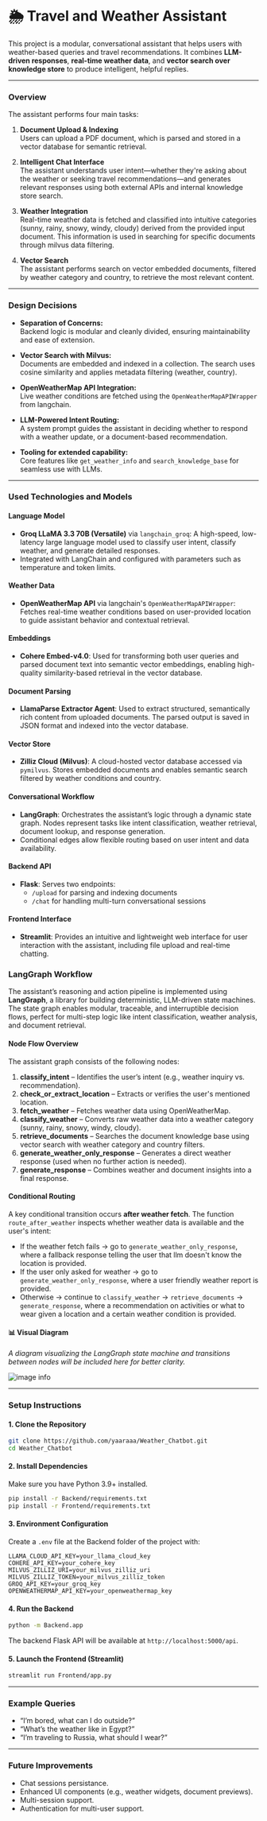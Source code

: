 # 🌦️ Travel and Weather Assistant

This project is a modular, conversational assistant that helps users with weather-based queries and travel recommendations. It combines **LLM-driven responses**, **real-time weather data**, and **vector search over knowledge store** to produce intelligent, helpful replies.

---

### Overview

The assistant performs four main tasks:

1. **Document Upload & Indexing**  
   Users can upload a PDF document, which is parsed and stored in a vector database for semantic retrieval.

2. **Intelligent Chat Interface**  
   The assistant understands user intent—whether they're asking about the weather or seeking travel recommendations—and generates relevant responses using both external APIs and internal knowledge store search.

3. **Weather Integration**  
   Real-time weather data is fetched and classified into intuitive categories (sunny, rainy, snowy, windy, cloudy) derived from the provided input document. This information is used in searching for specific documents through milvus data filtering.

4. **Vector Search**  
   The assistant performs search on vector embedded documents, filtered by weather category and country, to retrieve the most relevant content.
---

### Design Decisions

- **Separation of Concerns:**  
  Backend logic is modular and cleanly divided, ensuring maintainability and ease of extension.

- **Vector Search with Milvus:**  
  Documents are embedded and indexed in a collection. The search uses cosine similarity and applies metadata filtering (weather, country).

- **OpenWeatherMap API Integration:**  
  Live weather conditions are fetched using the `OpenWeatherMapAPIWrapper` from langchain.

- **LLM-Powered Intent Routing:**  
  A system prompt guides the assistant in deciding whether to respond with a weather update, or a document-based recommendation.

- **Tooling for extended capability:**  
  Core features like `get_weather_info` and `search_knowledge_base` for seamless use with LLMs.

---

### Used Technologies and Models

#### Language Model
- **Groq LLaMA 3.3 70B (Versatile)** via `langchain_groq`: A high-speed, low-latency large language model used to classify user intent, classify weather, and generate detailed responses.
- Integrated with LangChain and configured with parameters such as temperature and token limits.

#### Weather Data
- **OpenWeatherMap API** via langchain's `OpenWeatherMapAPIWrapper`: Fetches real-time weather conditions based on user-provided location to guide assistant behavior and contextual retrieval.

#### Embeddings
- **Cohere Embed-v4.0**: Used for transforming both user queries and parsed document text into semantic vector embeddings, enabling high-quality similarity-based retrieval in the vector database.

#### Document Parsing
- **LlamaParse Extractor Agent**: Used to extract structured, semantically rich content from uploaded documents. The parsed output is saved in JSON format and indexed into the vector database.

#### Vector Store
- **Zilliz Cloud (Milvus)**: A cloud-hosted vector database accessed via `pymilvus`. Stores embedded documents and enables semantic search filtered by weather conditions and country.

#### Conversational Workflow
- **LangGraph**: Orchestrates the assistant’s logic through a dynamic state graph. Nodes represent tasks like intent classification, weather retrieval, document lookup, and response generation.
- Conditional edges allow flexible routing based on user intent and data availability.

#### Backend API
- **Flask**: Serves two endpoints:
  - `/upload` for parsing and indexing documents
  - `/chat` for handling multi-turn conversational sessions

#### Frontend Interface
- **Streamlit**: Provides an intuitive and lightweight web interface for user interaction with the assistant, including file upload and real-time chatting.


### LangGraph Workflow

The assistant’s reasoning and action pipeline is implemented using **LangGraph**, a library for building deterministic, LLM-driven state machines. The state graph enables modular, traceable, and interruptible decision flows, perfect for multi-step logic like intent classification, weather analysis, and document retrieval.

#### Node Flow Overview

The assistant graph consists of the following nodes:

1. **classify_intent** – Identifies the user’s intent (e.g., weather inquiry vs. recommendation).
2. **check_or_extract_location** – Extracts or verifies the user's mentioned location.
3. **fetch_weather** – Fetches weather data using OpenWeatherMap.
4. **classify_weather** – Converts raw weather data into a weather category (sunny, rainy, snowy, windy, cloudy).
5. **retrieve_documents** – Searches the document knowledge base using vector search with weather category and country filters.
6. **generate_weather_only_response** – Generates a direct weather response (used when no further action is needed).
7. **generate_response** – Combines weather and document insights into a final response.

#### Conditional Routing

A key conditional transition occurs **after weather fetch**. The function `route_after_weather` inspects whether weather data is available and the user's intent:

- If the weather fetch fails → go to `generate_weather_only_response`, where a fallback response telling the user that llm doesn't know the location is provided.
- If the user only asked for weather → go to `generate_weather_only_response`, where a user friendly weather report is provided.
- Otherwise → continue to `classify_weather` → `retrieve_documents` → `generate_response`, where a recommendation on activities or what to wear given a location and a certain weather condition is provided.

#### 📊 Visual Diagram

_A diagram visualizing the LangGraph state machine and transitions between nodes will be included here for better clarity._

![image info](./graph.png)

---


### Setup Instructions

#### 1. **Clone the Repository**

```bash
git clone https://github.com/yaaraaa/Weather_Chatbot.git
cd Weather_Chatbot
```

#### 2. **Install Dependencies**

Make sure you have Python 3.9+ installed.

```bash
pip install -r Backend/requirements.txt
pip install -r Frontend/requirements.txt
```

#### 3. **Environment Configuration**

Create a `.env` file at the Backend folder of the project with:

```
LLAMA_CLOUD_API_KEY=your_llama_cloud_key
COHERE_API_KEY=your_cohere_key
MILVUS_ZILLIZ_URI=your_milvus_zilliz_uri
MILVUS_ZILLIZ_TOKEN=your_milvus_zilliz_token
GROQ_API_KEY=your_groq_key
OPENWEATHERMAP_API_KEY=your_openweathermap_key
```

#### 4. **Run the Backend**

```bash
python -m Backend.app
```

The backend Flask API will be available at `http://localhost:5000/api`.

#### 5. **Launch the Frontend (Streamlit)**

```bash
streamlit run Frontend/app.py
```

---

### Example Queries
- “I’m bored, what can I do outside?”
- “What’s the weather like in Egypt?”
- “I’m traveling to Russia, what should I wear?”
---

### Future Improvements

- Chat sessions persistance.
- Enhanced UI components (e.g., weather widgets, document previews).
- Multi-session support.
- Authentication for multi-user support.
